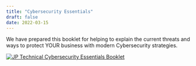 ```yaml
---
title: "Cybersecurity Essentials"
draft: false
date: 2022-03-15
---
```

We have prepared this booklet for helping to explain the current threats and ways to protect YOUR business with modern Cybersecurity strategies.

[![JP Technical Cybersecurity Essentials Booklet](/images/JPTechnical_CybersecurityEssentials.png)](/JPTechnical_CybersecurityEssentials.pdf)

